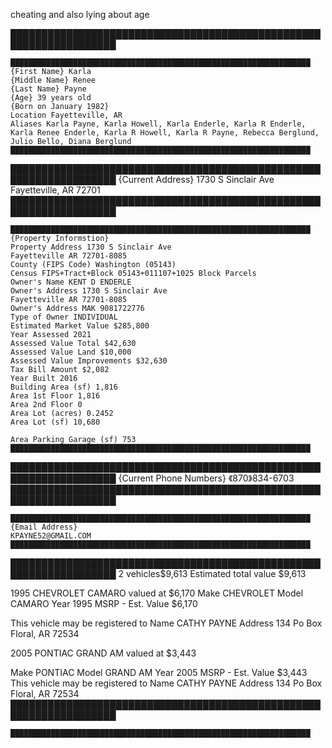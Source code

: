 cheating and also lying about age 

███████████████████████████████████████████████████████████████████
~~~~~~~~~~~~~~~~~~~~~~~~~~~~~~~~~~~~~~~~~~~~~~~~~~~~~~~~~~~~~~~~~~~
███████████████████████████████████████████████████████████████████
{First Name} Karla
{Middle Name} Renee
{Last Name} Payne
{Age} 39 years old
{Born on January 1982}
Location Fayetteville, AR
Aliases Karla Payne, Karla Howell, Karla Enderle, Karla R Enderle, Karla Renee Enderle, Karla R Howell, Karla R Payne, Rebecca Berglund, Julio Bello, Diana Berglund
███████████████████████████████████████████████████████████████████
~~~~~~~~~~~~~~~~~~~~~~~~~~~~~~~~~~~~~~~~~~~~~~~~~~~~~~~~~~~~~~~~~~~
███████████████████████████████████████████████████████████████████
{Current Address}
1730 S Sinclair Ave
Fayetteville, AR 72701
███████████████████████████████████████████████████████████████████
~~~~~~~~~~~~~~~~~~~~~~~~~~~~~~~~~~~~~~~~~~~~~~~~~~~~~~~~~~~~~~~~~~~
███████████████████████████████████████████████████████████████████
{Property Informstion}
Property Address 1730 S Sinclair Ave
Fayetteville AR 72701-8085
County (FIPS Code) Washington (05143)
Census FIPS+Tract+Block 05143+011107+1025 Block Parcels
Owner's Name KENT D ENDERLE
Owner's Address 1730 S Sinclair Ave
Fayetteville AR 72701-8085
Owner's Address MAK 9081722776
Type of Owner INDIVIDUAL
Estimated Market Value $285,800
Year Assessed 2021
Assessed Value Total $42,630
Assessed Value Land $10,000
Assessed Value Improvements $32,630
Tax Bill Amount $2,082
Year Built 2016
Building Area (sf) 1,816
Area 1st Floor 1,816
Area 2nd Floor 0
Area Lot (acres) 0.2452
Area Lot (sf) 10,680

Area Parking Garage (sf) 753
███████████████████████████████████████████████████████████████████
~~~~~~~~~~~~~~~~~~~~~~~~~~~~~~~~~~~~~~~~~~~~~~~~~~~~~~~~~~~~~~~~~~~
███████████████████████████████████████████████████████████████████
{Current Phone Numbers}
《870》834-6703
███████████████████████████████████████████████████████████████████
~~~~~~~~~~~~~~~~~~~~~~~~~~~~~~~~~~~~~~~~~~~~~~~~~~~~~~~~~~~~~~~~~~~
███████████████████████████████████████████████████████████████████
{Email Address}
KPAYNE52@GMAIL.COM
███████████████████████████████████████████████████████████████████
~~~~~~~~~~~~~~~~~~~~~~~~~~~~~~~~~~~~~~~~~~~~~~~~~~~~~~~~~~~~~~~~~~~
███████████████████████████████████████████████████████████████████
2 vehicles$9,613
Estimated total value
$9,613

1995 CHEVROLET CAMARO
valued at $6,170
Make CHEVROLET
Model CAMARO
Year 1995
MSRP -
Est. Value $6,170

This vehicle may be registered to
Name CATHY PAYNE
Address 134 Po Box Floral, AR 72534

2005 PONTIAC GRAND AM
valued at $3,443

Make PONTIAC
Model GRAND AM
Year 2005
MSRP -
Est. Value $3,443
This vehicle may be registered to
Name CATHY PAYNE
Address 134 Po Box Floral, AR 72534
███████████████████████████████████████████████████████████████████
~~~~~~~~~~~~~~~~~~~~~~~~~~~~~~~~~~~~~~~~~~~~~~~~~~~~~~~~~~~~~~~~~~~
███████████████████████████████████████████████████████████████████
